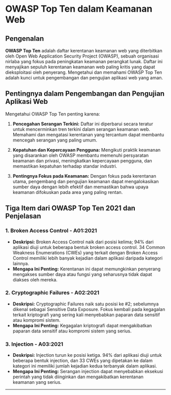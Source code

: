 # OWASP Top Ten dalam Keamanan Web

## Pengenalan

**OWASP Top Ten** adalah daftar kerentanan keamanan web yang diterbitkan oleh Open Web Application Security Project (OWASP), sebuah organisasi nirlaba yang fokus pada peningkatan keamanan perangkat lunak. Daftar ini menyajikan sepuluh kerentanan keamanan web paling kritis yang dapat dieksploitasi oleh penyerang. Mengetahui dan memahami OWASP Top Ten adalah kunci untuk pengembangan dan pengujian aplikasi web yang aman.

## Pentingnya dalam Pengembangan dan Pengujian Aplikasi Web

Mengetahui OWASP Top Ten penting karena:

1. **Pencegahan Serangan Terkini:** Daftar ini diperbarui secara teratur untuk mencerminkan tren terkini dalam serangan keamanan web. Memahami dan mengatasi kerentanan yang tercantum dapat membantu mencegah serangan yang paling umum.

2. **Kepatuhan dan Kepercayaan Pengguna:** Mengikuti praktik keamanan yang disarankan oleh OWASP membantu memenuhi persyaratan keamanan dan privasi, meningkatkan kepercayaan pengguna, dan memastikan kepatuhan terhadap standar industri.

3. **Pentingnya Fokus pada Keamanan:** Dengan fokus pada kerentanan utama, pengembang dan pengujian keamanan dapat mengalokasikan sumber daya dengan lebih efektif dan memastikan bahwa upaya keamanan difokuskan pada area yang paling rentan.

## Tiga Item dari OWASP Top Ten 2021 dan Penjelasan

### 1. **Broken Access Control - A01:2021**

   - **Deskripsi:** Broken Access Control naik dari posisi kelima; 94% dari aplikasi diuji untuk beberapa bentuk broken access control. 34 Common Weakness Enumerations (CWEs) yang terkait dengan Broken Access Control memiliki lebih banyak kejadian dalam aplikasi daripada kategori lainnya.
   - **Mengapa Ini Penting:** Kerentanan ini dapat memungkinkan penyerang mengakses sumber daya atau fungsi yang seharusnya tidak dapat diakses oleh mereka.

### 2. **Cryptographic Failures - A02:2021**

   - **Deskripsi:** Cryptographic Failures naik satu posisi ke #2; sebelumnya dikenal sebagai Sensitive Data Exposure. Fokus kembali pada kegagalan terkait kriptografi yang sering kali menyebabkan paparan data sensitif atau kompromi sistem.
   - **Mengapa Ini Penting:** Kegagalan kriptografi dapat mengakibatkan paparan data sensitif atau kompromi sistem yang serius.

### 3. **Injection - A03:2021**

   - **Deskripsi:** Injection turun ke posisi ketiga. 94% dari aplikasi diuji untuk beberapa bentuk injection, dan 33 CWEs yang dipetakan ke dalam kategori ini memiliki jumlah kejadian kedua terbanyak dalam aplikasi.
   - **Mengapa Ini Penting:** Serangan injection dapat menyebabkan eksekusi perintah yang tidak diinginkan dan mengakibatkan kerentanan keamanan yang serius.

---
